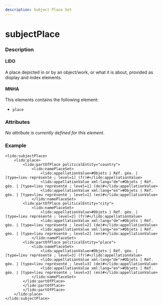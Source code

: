```yaml
---
description: Subject Place Set
---
```


# subjectPlace

### Description

#### LIDO

A place depicted in or by an object/work, or what it is about, provided as display and index elements.

#### MNHA

This elements contains the following element:

* `place`

### Attributes

_No attribute is currently defined for this element._

### Example

```markup
<lido:subjectPlace>
    <lido:place>
        <lido:partOfPlace politicalEntity="country">
            <lido:namePlaceSet>
                <lido:appellationValue>#Objets | Réf. géo. | [type=lieu représenté ; level=1] (fr)#</lido:appellationValue>
                <lido:appellationValue xml:lang="de">#Objets | Réf. géo. | [type=lieu représenté ; level=1] (de)#</lido:appellationValue>
                <lido:appellationValue xml:lang="en">#Objets | Réf. géo. | [type=lieu représenté ; level=1] (en)#</lido:appellationValue>
            </lido:namePlaceSet>
        <lido:partOfPlace politicalEntity="city">
            <lido:namePlaceSet>
                <lido:appellationValue>#Objets | Réf. géo. | [type=lieu représenté ; level=2] (fr)#</lido:appellationValue>
                <lido:appellationValue xml:lang="de">#Objets | Réf. géo. | [type=lieu représenté ; level=2] (de)#</lido:appellationValue>
                <lido:appellationValue xml:lang="en">#Objets | Réf. géo. | [type=lieu représenté ; level=2] (en)#</lido:appellationValue>
            </lido:namePlaceSet>
        <lido:partOfPlace politicalEntity="place">
            <lido:namePlaceSet>
                <lido:appellationValue>#Objets | Réf. géo. | [type=lieu représenté ; level=3] (fr)#</lido:appellationValue>
                <lido:appellationValue xml:lang="de">#Objets | Réf. géo. | [type=lieu représenté ; level=3] (de)#</lido:appellationValue>
                <lido:appellationValue xml:lang="en">#Objets | Réf. géo. | [type=lieu représenté ; level=3] (en)#</lido:appellationValue>
            </lido:namePlaceSet>
        </lido:partOfPlace>
        </lido:partOfPlace>
        </lido:partOfPlace>
    </lido:place>
</lido:subjectPlace>
```
